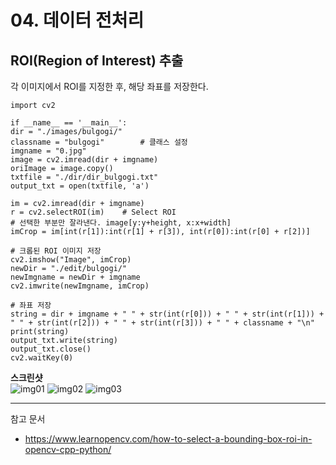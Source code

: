 #  04. 데이터 전처리

## ROI(Region of Interest) 추출   
각 이미지에서 ROI를 지정한 후, 해당 좌표를 저장한다.

    import cv2

    if __name__ == '__main__':
    dir = "./images/bulgogi/"
    classname = "bulgogi"        # 클래스 설정
    imgname = "0.jpg"
    image = cv2.imread(dir + imgname)
    oriImage = image.copy()
    txtfile = "./dir/dir_bulgogi.txt"
    output_txt = open(txtfile, 'a')

    im = cv2.imread(dir + imgname)
    r = cv2.selectROI(im)    # Select ROI
    # 선택한 부분만 잘라낸다. image[y:y+height, x:x+width]
    imCrop = im[int(r[1]):int(r[1] + r[3]), int(r[0]):int(r[0] + r[2])]

    # 크롭된 ROI 이미지 저장
    cv2.imshow("Image", imCrop)
    newDir = "./edit/bulgogi/"
    newImgname = newDir + imgname
    cv2.imwrite(newImgname, imCrop)
    
    # 좌표 저장
    string = dir + imgname + " " + str(int(r[0])) + " " + str(int(r[1])) + " " + str(int(r[2])) + " " + str(int(r[3])) + " " + classname + "\n"
    print(string)
    output_txt.write(string)
    output_txt.close()
    cv2.waitKey(0)
  
**스크린샷**  
![img01](./image/04-1.png)
![img02](./image/04-2.png)
![img03](./image/04-3.png)


-----------
참고 문서  

* https://www.learnopencv.com/how-to-select-a-bounding-box-roi-in-opencv-cpp-python/

